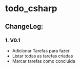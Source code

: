 # todo_csharp

## ChangeLog:
### 1. V0.1
  - Adicionar Tarefas para fazer
  - Listar todas as tarefas criadas
  - Marcar tarefas como concluida
